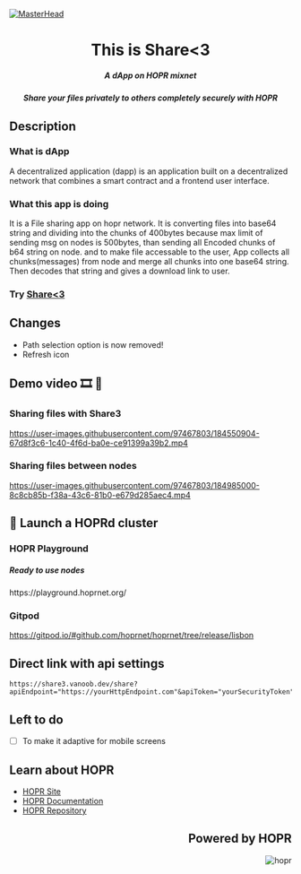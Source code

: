 [![MasterHead](https://user-images.githubusercontent.com/97467803/184258764-c681188d-2d77-44ba-8507-0f739499cfc6.png)](https://share3.vanoob.dev)


<h1 align="center">This is Share<3</h1>
<h5 align="center">A dApp on HOPR mixnet</h5>
<h5 align="center">Share your files privately to others completely securely with HOPR</h5>

## Description
### What is dApp 
A decentralized application (dapp) is an application built on a decentralized network that combines a smart contract and a frontend user interface.

### What this app is doing
It is a File sharing app on hopr network.
It is converting files into base64 string and dividing into the chunks of 400bytes because max limit of sending msg on nodes is 500bytes, than sending all Encoded chunks of b64 string on node.
and to make file accessable to the user, App collects all chunks(messages) from node and merge all chunks into one base64 string.
Then decodes that string and gives a download link to user.

### Try [Share<3](https://share3.vanoob.dev)

## Changes
- Path selection option is now removed!
- Refresh icon

## Demo video 🎞 👀
### Sharing files with Share3
https://user-images.githubusercontent.com/97467803/184550904-67d8f3c6-1c40-4f6d-ba0e-ce91399a39b2.mp4

### Sharing files between nodes
https://user-images.githubusercontent.com/97467803/184985000-8c8cb85b-f38a-43c6-81b0-e679d285aec4.mp4



## 🚀 Launch a HOPRd cluster

### HOPR Playground
<h5>Ready to use nodes</h5>
https://playground.hoprnet.org/

### Gitpod
https://gitpod.io/#github.com/hoprnet/hoprnet/tree/release/lisbon

## Direct link with api settings
```text
https://share3.vanoob.dev/share?apiEndpoint="https://yourHttpEndpoint.com"&apiToken="yourSecurityToken"
```

## Left to do
- [ ] To make it adaptive for mobile screens 


## Learn about HOPR

- [HOPR Site](https://hoprnet.org/)
- [HOPR Documentation](https://docs.hoprnet.org/)
- [HOPR Repository](https://github.com/hoprnet/hoprnet)

<h2 align="right">Powered by HOPR</h2>
<img align="right" src="https://user-images.githubusercontent.com/97467803/184551287-adc4e457-7069-4ae1-b3a0-2ff644e0a632.png" alt="hopr">
